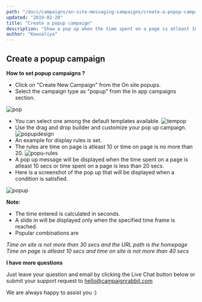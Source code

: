 ```yaml
---
path: "/docs/campaigns/on-site-messaging-campaigns/create-a-popup-campaign"
updated: "2019-02-20"
title: "Create a popup campaign"
description: "Show a pop up when the time spent on a page is atleast 10 secs"
author: "Kowsaliya"
---
```

## Create a popup campaign
**How to set popup campaigns ?**
* Click on "Create New Campaign" from the On site popups.
* Select the campaign type as "popup" from the In app campaigns section.

![pop](https://raw.githubusercontent.com/shreegowtham27/site-1/dev_v2/src/images/docs/campaigns/onsite-messaging-campaigns/pop.png)

* You can select one among the default templates available.
![tempop](https://raw.githubusercontent.com/shreegowtham27/site-1/dev_v2/src/images/docs/campaigns/onsite-messaging-campaigns/tempop.png)
* Use the drag and drop builder and customize your pop up campaign.
![popupdesign](https://raw.githubusercontent.com/shreegowtham27/site-1/dev_v2/src/images/docs/campaigns/onsite-messaging-campaigns/popupdesign.png)
* An example for display rules is set.
* The rules are time on page is atleast 10 or time on page is no more than 20.
![popu-rules](https://raw.githubusercontent.com/shreegowtham27/site-1/dev_v2/src/images/docs/campaigns/onsite-messaging-campaigns/popuprules.png)
* A pop up message will be displayed when the time spent on a page is atleast 10 secs or time spent on a page is less than 20 secs.
* Here is a screenshot of the pop up that will be displayed when a condition is satisfied. 

![popup](https://raw.githubusercontent.com/shreegowtham27/site-1/dev_v2/src/images/docs/campaigns/onsite-messaging-campaigns/popup.png)

**Note:**  
* The time entered is calculated in seconds. 
* A slide in will be displayed only when the specified time frame is reached. 
* Popular combinations are

*Time on site is not more than 30 secs and the URL path is the homepage
Time on page is atleast 10 secs and time on site is not more than 40 secs*  

**I have more questions**

Just leave your question and email by clicking the Live Chat button below or submit your support request to <hello@campaignrabbit.com>

We are always happy to assist you :)